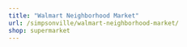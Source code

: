 ```yaml
---
title: "Walmart Neighborhood Market"
url: /simpsonville/walmart-neighborhood-market/
shop: supermarket
---
```

